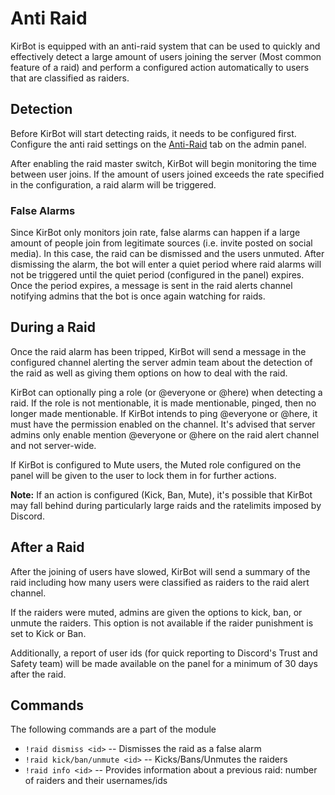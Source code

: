 # Anti Raid

KirBot is equipped with an anti-raid system that can be used to quickly and effectively detect a
large amount of users joining the server (Most common feature of a raid) and perform a configured
action automatically to users that are classified as raiders.

## Detection

Before KirBot will start detecting raids, it needs to be configured first. Configure the anti raid
settings on the [Anti-Raid](../panel/antiraid.md) tab on the admin panel.

After enabling the raid master switch, KirBot will begin monitoring the time between user joins. If
the amount of users joined exceeds the rate specified in the configuration, a raid alarm will be
triggered.

### False Alarms
Since KirBot only monitors join rate, false alarms can happen if a large amount of people join from
legitimate sources (i.e. invite posted on social media). In this case, the raid can be dismissed and
the users unmuted. After dismissing the alarm, the bot will enter a quiet period where raid alarms
will not be triggered until the quiet period (configured in the panel) expires. Once the period expires,
a message is sent in the raid alerts channel notifying admins that the bot is once again watching
for raids.

## During a Raid

Once the raid alarm has been tripped, KirBot will send a message in the configured channel alerting
the server admin team about the detection of the raid as well as giving them options on how to deal
with the raid. 

KirBot can optionally ping a role (or @everyone or @here) when detecting a raid. If the role is not
mentionable, it is made mentionable, pinged, then no longer made mentionable. If KirBot intends to
ping @everyone or @here, it must have the permission enabled on the channel. It's advised that server
admins only enable mention @everyone or @here on the raid alert channel and not server-wide.

If KirBot is configured to Mute users, the Muted role configured on the panel will be given to the
user to lock them in for further actions.

**Note:** If an action is configured (Kick, Ban, Mute), it's possible that KirBot may fall behind
during particularly large raids and the ratelimits imposed by Discord.

## After a Raid

After the joining of users have slowed, KirBot will send a summary of the raid including how many
users were classified as raiders to the raid alert channel.

If the raiders were muted, admins are given the options to kick, ban, or unmute the raiders. This
option is not available if the raider punishment is set to Kick or Ban.

Additionally, a report of user ids (for quick reporting to Discord's Trust and Safety team) will be
made available on the panel for a minimum of 30 days after the raid.

## Commands

The following commands are a part of the module

* `!raid dismiss <id>` -- Dismisses the raid as a false alarm
* `!raid kick/ban/unmute <id>` -- Kicks/Bans/Unmutes the raiders
* `!raid info <id>` -- Provides information about a previous raid: number of raiders and their usernames/ids